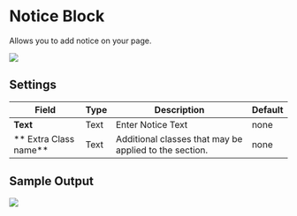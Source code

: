 # Notice Block

Allows you to add notice on your page.

![](http://transvelo.github.io/docs/pizzaro/images/kc-features-list-setting.png)

## Settings

| Field | Type | Description | Default
| -- | -- | -- | -- |
| **Text** | Text | Enter Notice Text | none
| ** Extra Class name** | Text | Additional classes that may be applied to the section. | none


## Sample Output

![](http://transvelo.github.io/docs/pizzaro/images/kc-features-list-output.png)


